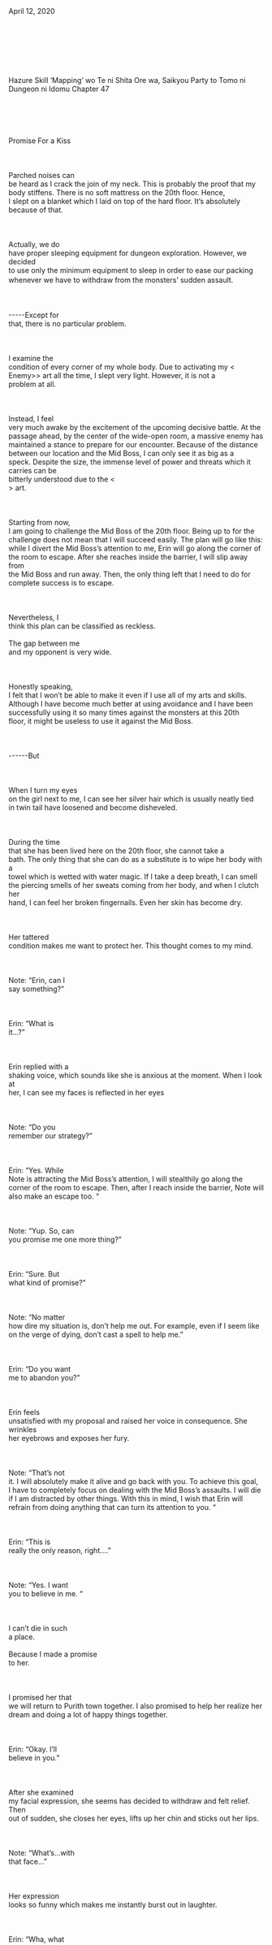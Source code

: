 <br/>
<br/>
<br/>
<br/>
<br/>
<br/>
<br/>
<br/>
April 12, 2020<br/>
<br/>
<br/>
<br/>
<br/>
<br/>
<br/>
<br/>
Hazure Skill ‘Mapping’ wo Te ni Shita Ore wa, Saikyou Party to Tomo ni Dungeon ni Idomu Chapter 47<br/>
<br/>
<br/>
<br/>
<br/>
<br/>
Promise For a Kiss<br/>
<br/>
<br/>
<br/>
Parched noises can<br/>
be heard as I crack the join of my neck. This is probably the proof that my<br/>
body stiffens. There is no soft mattress on the 20th floor. Hence,<br/>
I slept on a blanket which I laid on top of the hard floor. It’s absolutely<br/>
because of that. <br/>
<br/>
<br/>
<br/>
Actually, we do<br/>
have proper sleeping equipment for dungeon exploration. However, we decided<br/>
to use only the minimum equipment to sleep in order to ease our packing<br/>
whenever we have to withdraw from the monsters’ sudden assault. 　<br/>
<br/>
<br/>
<br/>
-----Except for<br/>
that, there is no particular problem. <br/>
<br/>
<br/>
<br/>
I examine the<br/>
condition of every corner of my whole body. Due to activating my <<Search<br/>
Enemy>> art all the time, I slept very light. However, it is not a<br/>
problem at all. <br/>
<br/>
<br/>
<br/>
Instead, I feel<br/>
very much awake by the excitement of the upcoming decisive battle. At the<br/>
passage ahead, by the center of the wide-open room, a massive enemy has<br/>
maintained a stance to prepare for our encounter. Because of the distance<br/>
between our location and the Mid Boss, I can only see it as big as a<br/>
speck. Despite the size, the immense level of power and threats which it carries can be<br/>
bitterly understood due to the <<Search Enemy>> art. <br/>
<br/>
<br/>
<br/>
Starting from now,<br/>
I am going to challenge the Mid Boss of the 20th floor. Being up to for the<br/>
challenge does not mean that I will succeed easily. The plan will go like this:<br/>
while I divert the Mid Boss’s attention to me, Erin will go along the corner of<br/>
the room to escape. After she reaches inside the barrier, I will slip away from<br/>
the Mid Boss and run away. Then, the only thing left that I need to do for complete success is to escape. <br/>
<br/>
<br/>
<br/>
Nevertheless, I<br/>
think this plan can be classified as reckless. <br/>
<br/>
The gap between me<br/>
and my opponent is very wide. <br/>
<br/>
<br/>
<br/>
Honestly speaking,<br/>
I felt that I won’t be able to make it even if I use all of my arts and skills.<br/>
Although I have become much better at using avoidance and I have been<br/>
successfully using it so many times against the monsters at this 20th<br/>
floor, it might be useless to use it against the Mid Boss. <br/>
<br/>
<br/>
<br/>
------But<br/>
<br/>
<br/>
<br/>
When I turn my eyes<br/>
on the girl next to me, I can see her silver hair which is usually neatly tied<br/>
in twin tail have loosened and become disheveled. <br/>
<br/>
<br/>
<br/>
During the time<br/>
that she has been lived here on the 20th floor, she cannot take a<br/>
bath. The only thing that she can do as a substitute is to wipe her body with a<br/>
towel which is wetted with water magic. If I take a deep breath, I can smell<br/>
the piercing smells of her sweats coming from her body, and when I clutch her<br/>
hand, I can feel her broken fingernails. Even her skin has become dry. <br/>
<br/>
<br/>
<br/>
Her tattered<br/>
condition makes me want to protect her. This thought comes to my mind. <br/>
<br/>
<br/>
<br/>
Note: “Erin, can I<br/>
say something?”<br/>
<br/>
<br/>
<br/>
Erin: “What is<br/>
it…?”<br/>
<br/>
<br/>
<br/>
Erin replied with a<br/>
shaking voice, which sounds like she is anxious at the moment. When I look at<br/>
her, I can see my faces is reflected in her eyes<br/>
<br/>
<br/>
<br/>
Note: “Do you<br/>
remember our strategy?”<br/>
<br/>
<br/>
<br/>
Erin: “Yes. While<br/>
Note is attracting the Mid Boss’s attention, I will stealthily go along the<br/>
corner of the room to escape. Then, after I reach inside the barrier, Note will<br/>
also make an escape too. “<br/>
<br/>
<br/>
<br/>
Note: “Yup. So, can<br/>
you promise me one more thing?”<br/>
<br/>
<br/>
<br/>
Erin: “Sure. But<br/>
what kind of promise?”<br/>
<br/>
<br/>
<br/>
Note: “No matter<br/>
how dire my situation is, don’t help me out. For example, even if I seem like<br/>
on the verge of dying, don’t cast a spell to help me.”<br/>
<br/>
<br/>
<br/>
Erin: “Do you want<br/>
me to abandon you?”<br/>
<br/>
<br/>
<br/>
Erin feels<br/>
unsatisfied with my proposal and raised her voice in consequence. She wrinkles<br/>
her eyebrows and exposes her fury. <br/>
<br/>
<br/>
<br/>
Note: “That’s not<br/>
it. I will absolutely make it alive and go back with you. To achieve this goal,<br/>
I have to completely focus on dealing with the Mid Boss’s assaults. I will die<br/>
if I am distracted by other things. With this in mind, I wish that Erin will<br/>
refrain from doing anything that can turn its attention to you. “ <br/>
<br/>
<br/>
<br/>
Erin: “This is<br/>
really the only reason, right….”<br/>
<br/>
<br/>
<br/>
Note: “Yes. I want<br/>
you to believe in me. “<br/>
<br/>
<br/>
<br/>
I can’t die in such<br/>
a place.<br/>
<br/>
Because I made a promise<br/>
to her. <br/>
<br/>
<br/>
<br/>
I promised her that<br/>
we will return to Purith town together. I also promised to help her realize her<br/>
dream and doing a lot of happy things together. <br/>
<br/>
<br/>
<br/>
Erin: “Okay. I’ll<br/>
believe in you.”<br/>
<br/>
<br/>
<br/>
After she examined<br/>
my facial expression, she seems has decided to withdraw and felt relief. Then<br/>
out of sudden, she closes her eyes, lifts up her chin and sticks out her lips. <br/>
<br/>
<br/>
<br/>
Note: “What’s…with<br/>
that face…”<br/>
<br/>
<br/>
<br/>
Her expression<br/>
looks so funny which makes me instantly burst out in laughter. <br/>
<br/>
<br/>
<br/>
Erin: “Wha, what<br/>
are you laughing at. Just do it quickly.”<br/>
<br/>
<br/>
<br/>
Note: “What do you<br/>
want to do?”<br/>
<br/>
<br/>
<br/>
Although I have perceived Erin’s intention, I intentionally feign innocence. <br/>
<br/>
<br/>
<br/>
Erin: “What I want<br/>
to do……Of co-course I want you to kiss me!!”<br/>
<br/>
<br/>
<br/>
Note: “Sorry,<br/>
actually, I get it.”<br/>
<br/>
<br/>
<br/>
Erin: “If you get<br/>
it, then don’t intentionally ask for an explanation.”<br/>
<br/>
<br/>
<br/>
Erin is mad and<br/>
turns her face away from me. Perhaps, due to being embarrassed from her own<br/>
remarks, her ears have turned completely red. <br/>
<br/>
<br/>
<br/>
Erin: “………Do you<br/>
want to do it? Kissing?”<br/>
<br/>
<br/>
<br/>
Note: “Why are we doing it<br/>
in the dungeon?”<br/>
<br/>
<br/>
<br/>
Erin: “Because it<br/>
seemed like the right atmosphere to do it……Don’t you think so?”<br/>
<br/>
<br/>
<br/>
Certainly, it was<br/>
the right mood. The courses at the event were totally perfect for a kiss. <br/>
<br/>
<br/>
<br/>
Erin: “Moreover,<br/>
don’t you feel that kissing before a deathly battle is rather attractive? It’s<br/>
like a scene from a story.”<br/>
<br/>
<br/>
<br/>
Note:<br/>
“Surprisingly, you are a romanticist, Erin.”<br/>
<br/>
<br/>
<br/>
Erin: “Girls in<br/>
general is a romanticist. Rather than that, let's do it quickly. Are we going to kiss?<br/>
Don’t you want to?”<br/>
<br/>
<br/>
<br/>
Note: “Hmm, maybe<br/>
not.”<br/>
<br/>
<br/>
<br/>
Erin: “Eee, eh!”<br/>
<br/>
<br/>
<br/>
What<br/>
was that squeaking noises? <br/>
<br/>
How<br/>
surprised are you with that, oi?<br/>
<br/>
<br/>
<br/>
Erin:<br/>
“I thought it was the mood for that……Am I wrong? Was I being a painful woman?”<br/>
<br/>
<br/>
<br/>
As she said that,<br/>
her eyes start to get teary and her lips are trembling. It becomes irresistible<br/>
to laugh at her weird reaction. <br/>
<br/>
<br/>
<br/>
Note: “It’s not<br/>
like that, but your reaction is too weird, Erin. Crap, I can’t hold it<br/>
anymore.”<br/>
<br/>
<br/>
<br/>
Erin: “Don’t play<br/>
around with my pure heart!”<br/>
<br/>
<br/>
<br/>
Note: “Sorry, I<br/>
didn’t mean to hurt you.”<br/>
<br/>
<br/>
<br/>
I quickly bow down<br/>
and apologize to Erin who is already in tears.<br/>
<br/>
<br/>
<br/>
Note: “I mean, if<br/>
we kiss and I feel satisfied, then won’t it be easier for me to die during the<br/>
fight with the Mid Boss? Instead, isn’t it better to leave some lingering<br/>
attachment or regrets to push me forward?”<br/>
<br/>
<br/>
<br/>
Erin: “Then, it’s<br/>
not because you hate doing it with me…?<br/>
<br/>
<br/>
<br/>
Note: “Yeah. I want<br/>
to. I want to kiss you, Erin. So, if we can get out of this place, let’s kiss<br/>
and do other things as well.”<br/>
<br/>
<br/>
<br/>
Erin: “Okay, I’ll<br/>
forgive you……Then, it’s a promise. After we get back to Purith town, you will<br/>
kiss me.”<br/>
<br/>
<br/>
<br/>
Note: “Yeah.”<br/>
<br/>
<br/>
<br/>
Erin stares at me<br/>
with her upturned eyes while her face is dyed in red. If this is the last sight<br/>
that I see at the end of my life, I feel like dying without any regret. Well,<br/>
I’m looking forward to kiss Erin, thus I can’t die by all means. <br/>
<br/>
<br/>
<br/>
Note: “I’m going<br/>
now.”<br/>
<br/>
<br/>
<br/>
I release my hand<br/>
which is intertwined with her, and lightly wave it off. <br/>
<br/>
<br/>
<br/>
Erin: “Take care.”<br/>
<br/>
<br/>
<br/>
Looking at Erin who<br/>
smiles as she sends me off, I firmly determined to make it alive and go back<br/>
with her. That’s my decision.  <br/>
<br/>
<br/>
<br/>
<br/>
-------------------------------------------------------------------------------------------------------------------------<br/>
<br/>
<br/>
<br/>
<br/>
<br/>
<br/>
<br/>
<br/>
<br/>
<br/>
<br/>
<br/>
Translator note:<br/>
This lovebird, I wonder what would happen when Rosalia gets to know this.  <br/>
<br/>
<br/>
<br/>
<br/>
Previous TOC  Next Chapter<br/>
<br/>
<br/>
<br/>
<br/>
<br/>
<br/>
<br/>
<br/>
<br/>
<br/>
<br/>
If you like our translation, please support us by buying us a cup of coffee or read our translation only at our site!<br/>
<br/>
<br/>
<br/>
<br/>
<br/>
<br/>
<br/>
<br/>
<br/>
<br/>
<br/>
<br/>
Share<br/>
<br/>
<br/>
<br/>
<br/>
<br/>
<br/>
<br/>
<br/>
Get link<br/>
<br/>
<br/>
<br/>
<br/>
<br/>
<br/>
<br/>
Facebook<br/>
<br/>
<br/>
<br/>
<br/>
<br/>
<br/>
<br/>
Twitter<br/>
<br/>
<br/>
<br/>
<br/>
<br/>
<br/>
<br/>
Pinterest<br/>
<br/>
<br/>
<br/>
<br/>
<br/>
<br/>
<br/>
Email<br/>
<br/>
<br/>
<br/>
<br/>
<br/>
<br/>
<br/>
Other Apps<br/>
<br/>
<br/>
<br/>
<br/>
<br/>
<br/>
<br/>
<br/>
<br/>
Labels:<br/>
Hazure skill<br/>
mapping skill<br/>
trash skill<br/>
<br/>
<br/>
<br/>
<br/>
<br/>
<br/>
